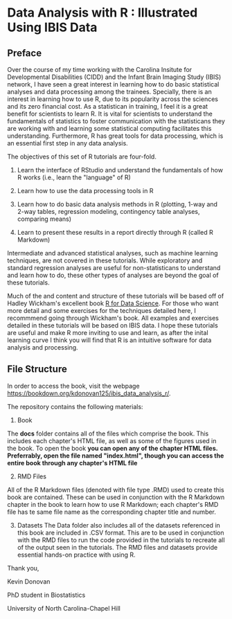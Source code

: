 # Data Analysis with R : Illustrated Using IBIS Data
## Preface

Over the course of my time working with the Carolina Insitute for Developmental Disabilities (CIDD) and the Infant Brain Imaging Study (IBIS) network, I have seen a great interest in learning how to do basic statistical analyses and data processing among the trainees.  Specially, there is an interest in learning how to use R, due to its popularity across the sciences and its zero financial cost.  As a statistican in training, I feel it is a great benefit for scientists to learn R.  It is vital for scientists to understand the fundamentals of statistics to foster communication with the statisticans they are working with and learning some statistical computing facilitates this understanding.  Furthermore, R has great tools for data processing, which is an essential first step in any data analysis.  

The objectives of this set of R tutorials are four-fold.

1.  Learn the interface of RStudio and understand the fundamentals of how R works (i.e., learn the "language" of R)

2.  Learn how to use the data processing tools in R

3.  Learn how to do basic data analysis methods in R (plotting, 1-way and 2-way tables, regression modeling, contingency table analyses, comparing means) 

4.  Learn to present these results in a report directly through R (called R Markdown)

Intermediate and advanced statistical analyses, such as machine learning techniques, are not covered in these tutorials.  While exploratory and standard regression analyses are useful for non-statisticans to understand and learn how to do, these other types of analyses are beyond the goal of these tutorials.

Much of the and content and structure of these tutorials will be based off of Hadley Wickham's excellent book [R for Data Science](https://r4ds.had.co.nz/).  For those who want more detail and some exercises for the techniques detailed here, I recommmend going through Wickham's book.  All examples and exercises detailed in these tutorials will be based on IBIS data.  I hope these tutorials are useful and make R more inviting to use and learn, as after the inital learning curve I think you will find that R is an intuitive software for data analysis and processing.

## File Structure
In order to access the book, visit the webpage https://bookdown.org/kdonovan125/ibis_data_analysis_r/.  

The repository contains the following materials:

1) Book

The **docs** folder contains all of the files which comprise the book.  This includes each chapter's HTML file, as well as some of the figures used in the book.  To open the book **you can open any of the chapter HTML files.  Preferrably, open the file named "index.html", though you can access the entire book through any chapter's HTML file**

2) RMD Files

All of the R Markdown files (denoted with file type .RMD) used to create this book are contained.  These can be used in conjunction with the R Markdown chapter in the book to learn how to use R Markdown; each chapter's RMD file has te same file name as the corresponding chapter title and number.  

3) Datasets
The Data folder also includes all of the datasets referenced in this book are included in .CSV format.  This are to be used in conjunction with the RMD files to run the code provided in the tutorials to recreate all of the output seen in the tutorials.  The RMD files and datasets provide essential hands-on practice with using R.

Thank you,

Kevin Donovan

PhD student in Biostatistics

University of North Carolina-Chapel Hill
